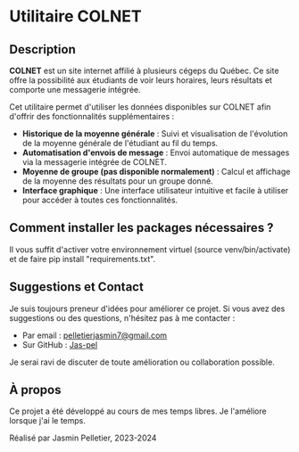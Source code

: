 # Utilitaire COLNET

## Description

**COLNET** est un site internet affilié à plusieurs cégeps du Québec. Ce site offre la possibilité aux étudiants de voir leurs horaires, leurs résultats et comporte une messagerie intégrée.

Cet utilitaire permet d'utiliser les données disponibles sur COLNET afin d'offrir des fonctionnalités supplémentaires :

- **Historique de la moyenne générale** : Suivi et visualisation de l'évolution de la moyenne générale de l'étudiant au fil du temps.
- **Automatisation d'envois de message** : Envoi automatique de messages via la messagerie intégrée de COLNET.
- **Moyenne de groupe (pas disponible normalement)** : Calcul et affichage de la moyenne des résultats pour un groupe donné.
- **Interface graphique** : Une interface utilisateur intuitive et facile à utiliser pour accéder à toutes ces fonctionnalités.

## Comment installer les packages nécessaires ?

Il vous suffit d'activer votre environnement virtuel (source venv/bin/activate) et de faire pip install "requirements.txt".

## Suggestions et Contact

Je suis toujours preneur d'idées pour améliorer ce projet. Si vous avez des suggestions ou des questions, n'hésitez pas à me contacter :

- Par email : [pelletierjasmin7@gmail.com](mailto:pelletierjasmin7@gmail.com)
- Sur GitHub : [Jas-pel](https://github.com/Jas-pel)

Je serai ravi de discuter de toute amélioration ou collaboration possible.

## À propos

Ce projet a été développé au cours de mes temps libres. Je l'améliore lorsque j'ai le temps.

Réalisé par Jasmin Pelletier, 2023-2024
